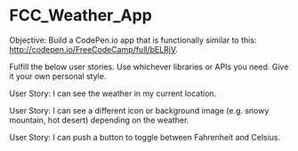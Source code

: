 # FCC_Weather_App

Objective: Build a CodePen.io app that is functionally similar to this: http://codepen.io/FreeCodeCamp/full/bELRjV.

Fulfill the below user stories. Use whichever libraries or APIs you need. Give it your own personal style.

User Story: I can see the weather in my current location.

User Story: I can see a different icon or background image (e.g. snowy mountain, hot desert) depending on the weather.

User Story: I can push a button to toggle between Fahrenheit and Celsius.